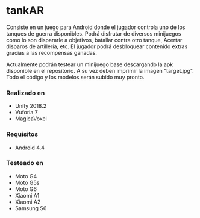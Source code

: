 # tankAR
Consiste en un juego para Android donde el jugador controla uno de los tanques de guerra disponibles. Podrá disfrutar de diversos minijuegos como lo son dispararle a objetivos, batallar contra otro tanque, Acertar disparos de artillería, etc. El jugador podrá desbloquear contenido extras gracias a las recompensas ganadas.

Actualmente podrán testear un minijuego base descargando la apk disponible en el repositorio. A su vez deben imprimir la imagen "target.jpg".
Todo el código y los modelos serán subido muy pronto.

### Realizado en
* Unity 2018.2
* Vuforia 7
* MagicaVoxel

### Requisitos
* Android 4.4

### Testeado en
* Moto G4
* Moto G5s
* Moto G6
* Xiaomi A1
* Xiaomi A2
* Samsung S6
